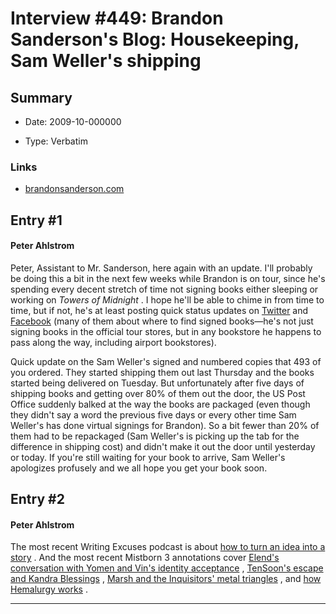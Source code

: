 # Interview #449: Brandon Sanderson's Blog: Housekeeping, Sam Weller's shipping

## Summary

- Date: 2009-10-000000

- Type: Verbatim

### Links

- [brandonsanderson.com](http://brandonsanderson.com/blog/839/Housekeeping-Sam-Wellers-shipping)


## Entry #1

#### Peter Ahlstrom

Peter, Assistant to Mr. Sanderson, here again with an update. I'll probably be doing this a bit in the next few weeks while Brandon is on tour, since he's spending every decent stretch of time not signing books either sleeping or working on
*Towers of Midnight*
. I hope he'll be able to chime in from time to time, but if not, he's at least posting quick status updates on
[Twitter](http://twitter.com/BrandSanderson)
and
[Facebook](https://www.facebook.com/Mistborn)
(many of them about where to find signed books—he's not just signing books in the official tour stores, but in any bookstore he happens to pass along the way, including airport bookstores).

Quick update on the Sam Weller's signed and numbered copies that 493 of you ordered. They started shipping them out last Thursday and the books started being delivered on Tuesday. But unfortunately after five days of shipping books and getting over 80% of them out the door, the US Post Office suddenly balked at the way the books are packaged (even though they didn't say a word the previous five days or every other time Sam Weller's has done virtual signings for Brandon). So a bit fewer than 20% of them had to be repackaged (Sam Weller's is picking up the tab for the difference in shipping cost) and didn't make it out the door until yesterday or today. If you're still waiting for your book to arrive, Sam Weller's apologizes profusely and we all hope you get your book soon.

## Entry #2

#### Peter Ahlstrom

The most recent Writing Excuses podcast is about
[how to turn an idea into a story](http://www.writingexcuses.com/2009/10/25/)
. And the most recent Mistborn 3 annotations cover
[Elend's conversation with Yomen and Vin's identity acceptance](http://brandonsanderson.com/annotation/297/Mistborn-3-Chapter-Thirty-Two-Part-2)
,
[TenSoon's escape and Kandra Blessings](http://brandonsanderson.com/annotation/298/Mistborn-3-Chapter-Thirty-Three)
,
[Marsh and the Inquisitors' metal triangles](http://brandonsanderson.com/annotation/299/Mistborn-3-Chapter-Thirty-Four)
, and
[how Hemalurgy works](http://brandonsanderson.com/annotation/300/Mistborn-3-Chapter-Thirty-Five)
.


---

